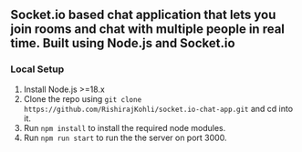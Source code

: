 ## Socket.io based chat application that lets you join rooms and chat with multiple people in real time. Built using Node.js and Socket.io

### Local Setup

1. Install Node.js >=18.x
2. Clone the repo using `git clone https://github.com/RishirajKohli/socket.io-chat-app.git` and cd into it.
3. Run `npm install` to install the required node modules.
4. Run `npm run start` to run the the server on port 3000.
